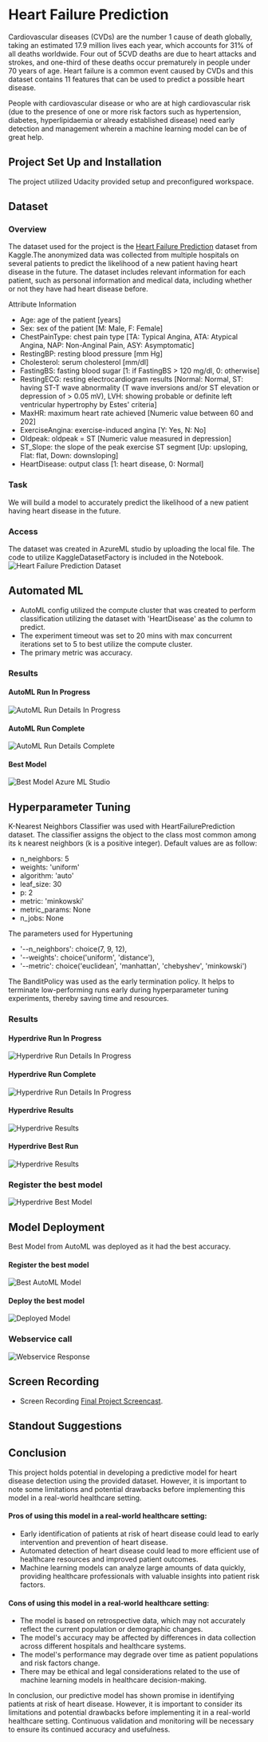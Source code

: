 # Heart Failure Prediction
Cardiovascular diseases (CVDs) are the number 1 cause of death globally, taking an estimated 17.9 million lives each year, which accounts for 31% of all deaths worldwide. Four out of 5CVD deaths are due to heart attacks and strokes, and one-third of these deaths occur prematurely in people under 70 years of age. Heart failure is a common event caused by CVDs and this dataset contains 11 features that can be used to predict a possible heart disease.

People with cardiovascular disease or who are at high cardiovascular risk (due to the presence of one or more risk factors such as hypertension, diabetes, hyperlipidaemia or already established disease) need early detection and management wherein a machine learning model can be of great help.


## Project Set Up and Installation
The project utilized Udacity provided setup and preconfigured workspace.

## Dataset

### Overview
The dataset used for the project is the [Heart Failure Prediction](https://www.kaggle.com/datasets/fedesoriano/heart-failure-prediction/data) dataset from Kaggle.The anonymized data was collected from multiple hospitals on several patients to predict the likelihood of a new patient having heart disease in the future. The dataset includes relevant information for each patient, such as personal information and medical data, including whether or not they have had heart disease before.

Attribute Information
* Age: age of the patient [years]
* Sex: sex of the patient [M: Male, F: Female]
* ChestPainType: chest pain type [TA: Typical Angina, ATA: Atypical Angina, NAP: Non-Anginal Pain, ASY: Asymptomatic]
* RestingBP: resting blood pressure [mm Hg]
* Cholesterol: serum cholesterol [mm/dl]
* FastingBS: fasting blood sugar [1: if FastingBS > 120 mg/dl, 0: otherwise]
* RestingECG: resting electrocardiogram results [Normal: Normal, ST: having ST-T wave abnormality (T wave inversions and/or ST elevation or depression of > 0.05 mV), LVH: showing probable or definite left ventricular hypertrophy by Estes' criteria]
* MaxHR: maximum heart rate achieved [Numeric value between 60 and 202]
* ExerciseAngina: exercise-induced angina [Y: Yes, N: No]
* Oldpeak: oldpeak = ST [Numeric value measured in depression]
* ST_Slope: the slope of the peak exercise ST segment [Up: upsloping, Flat: flat, Down: downsloping]
* HeartDisease: output class [1: heart disease, 0: Normal]

### Task
We will build a model to accurately predict the likelihood of a new patient having heart disease in the future.

### Access
The dataset was created in AzureML studio by uploading the local file. The code to utilize KaggleDatasetFactory is included in the Notebook.
![Heart Failure Prediction Dataset](./screenshots/Dataset.png)

## Automated ML
- AutoML config utilized the compute cluster that was created to perform classification utilizing the dataset with 'HeartDisease' as the column to predict. 
- The experiment timeout was set to 20 mins with max concurrent iterations set to 5 to best utilize the compute cluster.
- The primary metric was accuracy.

### Results

#### AutoML Run In Progress
![AutoML Run Details In Progress](./screenshots/AutoML%20Run%20Details%20Start.png)

#### AutoML Run Complete
![AutoML Run Details Complete](./screenshots/AutoML%20Run%20Details%20Complete.png)

#### Best Model 
![Best Model Azure ML Studio](./screenshots/AutoML%20Studio.png)

## Hyperparameter Tuning
K-Nearest Neighbors Classifier was used with HeartFailurePrediction dataset. The classifier assigns the object to the class most common among its k nearest neighbors (k is a positive integer). Default values are as follow:
- n_neighbors: 5
- weights: 'uniform'
- algorithm: 'auto'
- leaf_size: 30
- p: 2
- metric: 'minkowski'
- metric_params: None
- n_jobs: None

The parameters used for Hypertuning
- '--n_neighbors': choice(7, 9, 12),  
- '--weights': choice('uniform', 'distance'),  
- '--metric': choice('euclidean', 'manhattan', 'chebyshev', 'minkowski')  

The BanditPolicy was used as the early termination policy. It helps to terminate low-performing runs early during hyperparameter tuning experiments, thereby saving time and resources.

### Results

#### Hyperdrive Run In Progress
![Hyperdrive Run Details In Progress](./screenshots/Hyperdrive%20Run%20Details%20Start.png)

#### Hyperdrive Run Complete
![Hyperdrive Run Details In Progress](./screenshots/Hyperdrive%20Run%20Details%20Complete.png)

#### Hyperdrive Results
![Hyperdrive Results](./screenshots/Hyperdrive%20Sweep.png)

#### Hyperdrive Best Run
![Hyperdrive Results](./screenshots/Hyperdrive%20Best%20Run.png)

### Register the best model
![Hyperdrive Best Model](./screenshots/Hyperdrive%20Best%20Model%20Registered.png)

## Model Deployment

Best Model from AutoML was deployed as it had the best accuracy.
#### Register the best model
![Best AutoML Model](./screenshots/AutoML%20Best%20Model%20Registered.png)

#### Deploy the best model
![Deployed Model](./screenshots/Model%20Endpoint.png)

### Webservice call
![Webservice Response](./screenshots/Webservice%20Call.png)

## Screen Recording
- Screen Recording   [Final Project Screencast](https://github.com/raman340/uda_final_project/blob/master/starter_file/Final%20Project.zip).

## Standout Suggestions


## Conclusion
This project holds potential in developing a predictive model for heart disease detection using the provided dataset. However, it is important to note some limitations and potential drawbacks before implementing this model in a real-world healthcare setting.

#### Pros of using this model in a real-world healthcare setting:

- Early identification of patients at risk of heart disease could lead to early intervention and prevention of heart disease.
- Automated detection of heart disease could lead to more efficient use of healthcare resources and improved patient outcomes.
- Machine learning models can analyze large amounts of data quickly, providing healthcare professionals with valuable insights into patient risk factors.

#### Cons of using this model in a real-world healthcare setting:

- The model is based on retrospective data, which may not accurately reflect the current population or demographic changes.
- The model's accuracy may be affected by differences in data collection across different hospitals and healthcare systems.
- The model's performance may degrade over time as patient populations and risk factors change.
- There may be ethical and legal considerations related to the use of machine learning models in healthcare decision-making.

In conclusion, our predictive model has shown promise in identifying patients at risk of heart disease. However, it is important to consider its limitations and potential drawbacks before implementing it in a real-world healthcare setting. Continuous validation and monitoring will be necessary to ensure its continued accuracy and usefulness.
